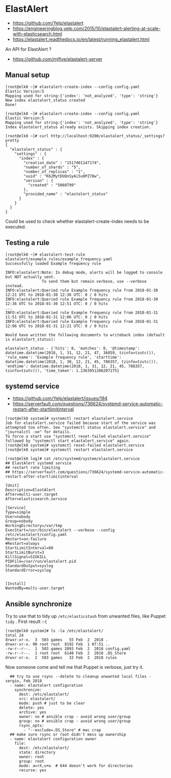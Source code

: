 # ElastAlert
- https://github.com/Yelp/elastalert
- https://engineeringblog.yelp.com/2015/10/elastalert-alerting-at-scale-with-elasticsearch.html
- https://elastalert.readthedocs.io/en/latest/running_elastalert.html

An API for ElastAlert ?
- https://github.com/mjflve/elastalert-server


## Manual setup
```
[root@elk0 ~]# elastalert-create-index --config config.yaml
Elastic Version:5
Mapping used for string:{'index': 'not_analyzed', 'type': 'string'}
New index elastalert_status created
Done!

[root@elk0 ~]# elastalert-create-index --config config.yaml
Elastic Version:5
Mapping used for string:{'index': 'not_analyzed', 'type': 'string'}
Index elastalert_status already exists. Skipping index creation.
```

```
[root@elk0 ~]# curl http://localhost:9200/elastalert_status/_settings?pretty
{
  "elastalert_status" : {
    "settings" : {
      "index" : {
        "creation_date" : "1517401147174",
        "number_of_shards" : "5",
        "number_of_replicas" : "1",
        "uuid" : "K62MytDUQnSyAi5u0PZ78w",
        "version" : {
          "created" : "5060799"
        },
        "provided_name" : "elastalert_status"
      }
    }
  }
}
```
Could be used to check whether elastalert-create-index needs to be executed.

## Testing a rule
```
[root@elk0 ~]# elastalert-test-rule elastalert/example_rules/example_frequency.yaml
Successfully loaded Example frequency rule

INFO:elastalert:Note: In debug mode, alerts will be logged to console but NOT actually sent.
                To send them but remain verbose, use --verbose instead.
INFO:elastalert:Queried rule Example frequency rule from 2018-01-30 12:21 UTC to 2018-01-30 12:36 UTC: 0 / 0 hits
INFO:elastalert:Queried rule Example frequency rule from 2018-01-30 12:36 UTC to 2018-01-30 12:51 UTC: 0 / 0 hits
...
INFO:elastalert:Queried rule Example frequency rule from 2018-01-31 11:51 UTC to 2018-01-31 12:06 UTC: 0 / 0 hits
INFO:elastalert:Queried rule Example frequency rule from 2018-01-31 12:06 UTC to 2018-01-31 12:21 UTC: 0 / 0 hits

Would have written the following documents to writeback index (default is elastalert_status):

elastalert_status - {'hits': 0, 'matches': 0, '@timestamp': datetime.datetime(2018, 1, 31, 12, 21, 47, 36859, tzinfo=tzutc()), 'rule_name': 'Example frequency rule', 'starttime': datetime.datetime(2018, 1, 30, 12, 21, 45, 786357, tzinfo=tzutc()), 'endtime': datetime.datetime(2018, 1, 31, 12, 21, 45, 786357, tzinfo=tzutc()), 'time_taken': 1.2363951206207275}
```

## systemd service
- https://github.com/Yelp/elastalert/issues/194
- https://serverfault.com/questions/736624/systemd-service-automatic-restart-after-startlimitinterval

```
[root@elk0 system]# systemctl restart elastalert.service
Job for elastalert.service failed because start of the service was attempted too often. See "systemctl status elastalert.service" and "journalctl -xe" for details.
To force a start use "systemctl reset-failed elastalert.service" followed by "systemctl start elastalert.service" again.
[root@elk0 system]# systemctl reset-failed elastalert.service
[root@elk0 system]# systemctl restart elastalert.service
```

```
[root@elk0 log]# cat /etc/systemd/system/elastalert.service 
## ElastAlert systemd service
## restart rate limiting
## https://serverfault.com/questions/736624/systemd-service-automatic-restart-after-startlimitinterval

[Unit]
Description=ElastAlert
After=multi-user.target
After=elasticsearch.service

[Service]
Type=simple
User=nobody
Group=nobody
WorkingDirectory=/var/tmp
ExecStart=/usr/bin/elastalert --verbose --config /etc/elastalert/config.yaml
Restart=on-failure
#Restart=always
StartLimitInterval=60
StartLimitBurst=3
KillSignal=SIGKILL
PIDFile=/var/run/elastalert.pid
StandardOutput=syslog
StandardError=syslog


[Install]
WantedBy=multi-user.target
```

## Ansible synchronize
Try to use that to tidy up `/etc/elasticstash` from unwanted files, like Puppet `tidy` . First result :-( 
```
[root@elk0 system]# ls -la /etc/elastalert/
total 24
drwxr-xr-x.  3  503 games   55 Feb  2  2018 .
drwxr-xr-x. 90 root root  8192 Feb  1 07:51 ..
-rw-r--r--.  1  503 games 2093 Feb  2  2018 config.yaml
-rw-r--r--.  1 root root  6148 Feb  2  2018 .DS_Store
drwxr-xr-x.  2  503 games   33 Feb  2  2018 rules
```
Now someone come and tell me that Puppet is verbose, just try it.
```
  ## try to use rsync --delete to cleanup unwanted local files - sergio, Feb 2018
  - name: elastalert configuration
    synchronize:
      dest: /etc/elastalert/
      src: elastalert/
      mode: push # just to be clear
      delete: yes
      archive: yes 
      owner: no # ansible crap - avoid wrong user/group
      group: no # ansible crap - avoid wrong user/group
      rsync_opts:
        - "--exclude=.DS_Store" # mac crap
  ## make sure rsync or root didn't mess up ownership
  - name: elastalert configuration owner
    file:
      dest: /etc/elastalert/
      state: directory
      owner: root
      group: root
      mode: a=rX,u+w  # 644 doesn't work for directories
      recurse: yes
```
